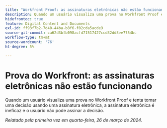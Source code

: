 ```yaml
---
title: "Workfront Proof: as assinaturas eletrônicas não estão funcionando"
description: Quando um usuário visualiza uma prova no Workfront Proof e tenta tomar uma decisão usando uma assinatura eletrônica, a assinatura eletrônica é ineficaz e o usuário não pode assinar a decisão.
hidefromtoc: true
feature: Digital Content and Documents
exl-id: ff93f7b2-7d40-44ba-b8f6-f02cda5acde9
source-git-commit: ca62d3bfb098acfd71517427ccd32dd3ee7754bc
workflow-type: tm+mt
source-wordcount: '76'
ht-degree: 5%

---
```


# Prova do Workfront: as assinaturas eletrônicas não estão funcionando


<!-- 
>[!NOTE]
>
>This issue was fixed on April 5, 2024.

-->

<!--wf. wfp-->

Quando um usuário visualiza uma prova no Workfront Proof e tenta tomar uma decisão usando uma assinatura eletrônica, a assinatura eletrônica é ineficaz e o usuário não pode assinar a decisão.

_Relatado pela primeira vez em quarta-feira, 26 de março de 2024._
